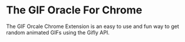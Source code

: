 The GIF Oracle For Chrome
============

The GIF Orcale Chrome Extension is an easy to use and fun way to get random animated GIFs using the Gifly API.
